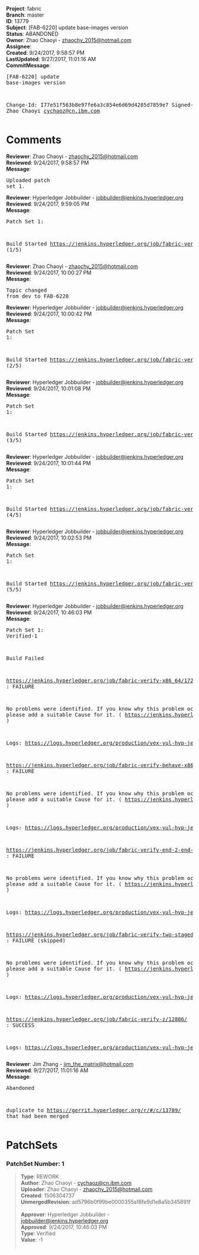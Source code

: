 <strong>Project</strong>: fabric<br><strong>Branch</strong>: master<br><strong>ID</strong>: 13779<br><strong>Subject</strong>: [FAB-6220] update base-images version<br><strong>Status</strong>: ABANDONED<br><strong>Owner</strong>: Zhao Chaoyi - zhaochy_2015@hotmail.com<br><strong>Assignee</strong>:<br><strong>Created</strong>: 9/24/2017, 9:58:57 PM<br><strong>LastUpdated</strong>: 9/27/2017, 11:01:16 AM<br><strong>CommitMessage</strong>:<br><pre>[FAB-6220] update base-images version

Change-Id: I77e51f563b8e97fe6a3c854e6d69d4285d7859e7
Signed-off-by: Zhao Chaoyi <cychaoz@cn.ibm.com>
</pre><h1>Comments</h1><strong>Reviewer</strong>: Zhao Chaoyi - zhaochy_2015@hotmail.com<br><strong>Reviewed</strong>: 9/24/2017, 9:58:57 PM<br><strong>Message</strong>: <pre>Uploaded patch set 1.</pre><strong>Reviewer</strong>: Hyperledger Jobbuilder - jobbuilder@jenkins.hyperledger.org<br><strong>Reviewed</strong>: 9/24/2017, 9:59:05 PM<br><strong>Message</strong>: <pre>Patch Set 1:

Build Started https://jenkins.hyperledger.org/job/fabric-verify-z/12886/ (1/5)</pre><strong>Reviewer</strong>: Zhao Chaoyi - zhaochy_2015@hotmail.com<br><strong>Reviewed</strong>: 9/24/2017, 10:00:27 PM<br><strong>Message</strong>: <pre>Topic changed from dev to FAB-6220</pre><strong>Reviewer</strong>: Hyperledger Jobbuilder - jobbuilder@jenkins.hyperledger.org<br><strong>Reviewed</strong>: 9/24/2017, 10:00:42 PM<br><strong>Message</strong>: <pre>Patch Set 1:

Build Started https://jenkins.hyperledger.org/job/fabric-verify-x86_64/17227/ (2/5)</pre><strong>Reviewer</strong>: Hyperledger Jobbuilder - jobbuilder@jenkins.hyperledger.org<br><strong>Reviewed</strong>: 9/24/2017, 10:01:08 PM<br><strong>Message</strong>: <pre>Patch Set 1:

Build Started https://jenkins.hyperledger.org/job/fabric-verify-behave-x86_64/11237/ (3/5)</pre><strong>Reviewer</strong>: Hyperledger Jobbuilder - jobbuilder@jenkins.hyperledger.org<br><strong>Reviewed</strong>: 9/24/2017, 10:01:44 PM<br><strong>Message</strong>: <pre>Patch Set 1:

Build Started https://jenkins.hyperledger.org/job/fabric-verify-end-2-end-x86_64/8808/ (4/5)</pre><strong>Reviewer</strong>: Hyperledger Jobbuilder - jobbuilder@jenkins.hyperledger.org<br><strong>Reviewed</strong>: 9/24/2017, 10:02:53 PM<br><strong>Message</strong>: <pre>Patch Set 1:

Build Started https://jenkins.hyperledger.org/job/fabric-verify-two-staged-ci-check-x86_64/9/ (5/5)</pre><strong>Reviewer</strong>: Hyperledger Jobbuilder - jobbuilder@jenkins.hyperledger.org<br><strong>Reviewed</strong>: 9/24/2017, 10:46:03 PM<br><strong>Message</strong>: <pre>Patch Set 1: Verified-1

Build Failed 

https://jenkins.hyperledger.org/job/fabric-verify-x86_64/17227/ : FAILURE

No problems were identified. If you know why this problem occurred, please add a suitable Cause for it. ( https://jenkins.hyperledger.org/job/fabric-verify-x86_64/17227/ )

Logs: https://logs.hyperledger.org/production/vex-yul-hyp-jenkins-1/fabric-verify-x86_64/17227

https://jenkins.hyperledger.org/job/fabric-verify-behave-x86_64/11237/ : FAILURE

No problems were identified. If you know why this problem occurred, please add a suitable Cause for it. ( https://jenkins.hyperledger.org/job/fabric-verify-behave-x86_64/11237/ )

Logs: https://logs.hyperledger.org/production/vex-yul-hyp-jenkins-1/fabric-verify-behave-x86_64/11237

https://jenkins.hyperledger.org/job/fabric-verify-end-2-end-x86_64/8808/ : FAILURE

No problems were identified. If you know why this problem occurred, please add a suitable Cause for it. ( https://jenkins.hyperledger.org/job/fabric-verify-end-2-end-x86_64/8808/ )

Logs: https://logs.hyperledger.org/production/vex-yul-hyp-jenkins-1/fabric-verify-end-2-end-x86_64/8808

https://jenkins.hyperledger.org/job/fabric-verify-two-staged-ci-check-x86_64/9/ : FAILURE (skipped)

No problems were identified. If you know why this problem occurred, please add a suitable Cause for it. ( https://jenkins.hyperledger.org/job/fabric-verify-two-staged-ci-check-x86_64/9/ )

Logs: https://logs.hyperledger.org/production/vex-yul-hyp-jenkins-1/fabric-verify-two-staged-ci-check-x86_64/9

https://jenkins.hyperledger.org/job/fabric-verify-z/12886/ : SUCCESS

Logs: https://logs.hyperledger.org/production/vex-yul-hyp-jenkins-1/fabric-verify-z/12886</pre><strong>Reviewer</strong>: Jim Zhang - jim_the_matrix@hotmail.com<br><strong>Reviewed</strong>: 9/27/2017, 11:01:16 AM<br><strong>Message</strong>: <pre>Abandoned

duplicate to https://gerrit.hyperledger.org/r/#/c/13789/ that had been merged</pre><h1>PatchSets</h1><h3>PatchSet Number: 1</h3><blockquote><strong>Type</strong>: REWORK<br><strong>Author</strong>: Zhao Chaoyi - cychaoz@cn.ibm.com<br><strong>Uploader</strong>: Zhao Chaoyi - zhaochy_2015@hotmail.com<br><strong>Created</strong>: 1506304737<br><strong>UnmergedRevision</strong>: ad5796b0f99be0000355a16fe9d1e8a5b345891f<br><br><strong>Approver</strong>: Hyperledger Jobbuilder - jobbuilder@jenkins.hyperledger.org<br><strong>Approved</strong>: 9/24/2017, 10:46:03 PM<br><strong>Type</strong>: Verified<br><strong>Value</strong>: -1<br><br></blockquote>